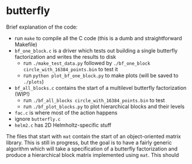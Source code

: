 # butterfly

Brief explanation of the code:

- run `make` to compile all the C code (this is a dumb and
  straightforward Makefile)
- `bf_one_block.c` is a driver which tests out building a single
  butterfly factorization and writes the results to disk
  - run `./make_test_data.py` followed by `./bf_one_block
    circle_with_16384_points.bin` to test it
  - run `python plot_bf_one_block.py` to make plots (will be saved to
    `./plots`)
- `bf_all_blocks.c` contains the start of a multilevel butterfly
  factorization (WIP!)
  - run `./bf_all_blocks circle_with_16384_points.bin` to test
  - run `./bf_plot_blocks.py` to plot hierarchical blocks and their
    levels
- `fac.c` is where most of the action happens
- ignore `butterfly.c`
- `helm2.c` has 2D Helmholtz-specific stuff

The files that start with `mat` contain the start of an
object-oriented matrix library. This is still in progress, but the
goal is to have a fairly generic algorithm which will take a
specification of a butterfly factorization and produce a hierarchical
block matrix implemented using `mat`. This should
